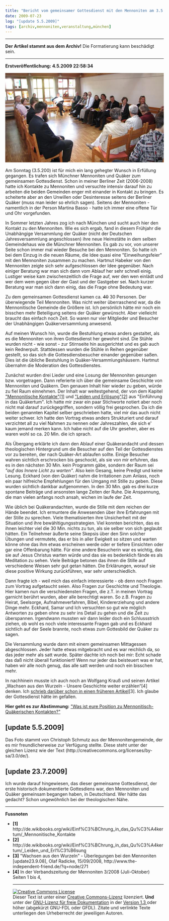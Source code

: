 ```yaml
---
title: "Bericht vom gemeinsamer Gottesdienst mit den Mennoniten am 3.5.2009 [update 23.7.2009]"
date: 2009-07-23
log: "[update 5.5.2009]"
tags: [archiv,mennoniten,veranstaltung,münchen]
---
```

<hr><b>Der Artikel stammt aus dem Archiv!</b> Die Formatierung kann beschädigt sein.<hr>

<b>Erstveröffentlichung: 4.5.2009 22:58:34</b>

![QuakerMennoGodi_2009_05_03.JPG](QuakerMennoGodi_2009_05_03.JPG)


Am Sonntag (3.5.200) ist für mich ein lang gehegter Wunsch in Erfüllung gegangen. Es trafen sich Münchner Mennoniten und Quäker zum gemeinsamen Gottesdienst. Schon in meiner Berliner Zeit (2006-2008)  hatte ich Kontakte zu Mennoniten und versuchte intensiv darauf hin zu arbeiten die beiden Gemeinden enger mit einander in Kontakt zu bringen. Es scheiterte aber an den Unwillen oder Desinteresse seitens der Berliner Quäker (muss man leider so ehrlich sagen). Seitens der Mennoniten - namentlich in der Person Martina Basso - hatte ich immer eine offene Tür und Ohr vorgefunden.
<!--break-->
In Sommer letzten Jahres zog ich nach München und sucht auch hier den Kontakt zu den Mennoniten. Wie es sich ergab, fand in diesem Frühjahr die Unabhängige Versammlung der Quäker (nicht der Deutschen Jahresversammlung angeschlossen) ihre neue Heimstätte in dem selben Gemeindehaus wie die Münchner Mennoniten. Es gab zu vor, von unserer Seite schon immer mal wieder Besuche bei den Mennoniten. So hatte ich bei dem Einzug in die neuen Räume, die Idee quasi eine "Einweihungsfeier" mit den Mennoniten zusammen zu machen. Hartmut Habeker von den Mennoniten zeigte sich sehr aufgeschlossen der Idee gegenüber. Nach einiger Beratung war man sich dann vom Ablauf her sehr schnell einig. Lustiger weise kam zwischenzeitlich die Frage auf, wer den wen einlädt und wer dem wem gegen über der Gast und der Gastgeber sei. Nach kurzer Beratung war man sich dann einig, das die Frage ohne Bedeutung war.

Zu dem gemeinsamen Gottesdienst kamen ca. <s>40</s> 30 Personen. Der überwiegende Teil Mennoniten. Was nicht weiter überraschend war, da die Mennonitische Gemeinde die Größere ist. Ich persönlich hätte mir noch ein bisschen mehr Beteiligung seitens der Quäker gewünscht. Aber vielleicht braucht das einfach noch Zeit. So waren nur vier Mitglieder und Besucher der Unabhängigen Quäkerversammlung anwesend. 

Auf meinen Wunsch hin, wurde die Bestuhlung etwas anders gestaltet, als es die Mennoniten von ihren Gottesdienst her gewohnt sind. Die Stühle wurden nicht - wie sonst - zur Stirnseite hin ausgerichtet und es gab auch kein Rednerpult. Stattdessen wurden die Stühle in Reihen gegenüber gestellt, so das sich die Gottesdiensbesucher einander gegenüber saßen. Dies ist die übliche Bestuhlung in Quäker-Versammlungshäusern. Hartmut übernahm die Moderation des Gottesdienstes.

Zunächst wurden drei Lieder und eine Losung der Mennoniten gesungen bzw. vorgetragen. Dann referierte ich über die gemeinsame Geschichte von Mennoniten und Quäkern. Den genauen Inhalt hier wieder zu geben, würde zu fiel Raum einnehmen. Der Inhalt war weitestgehend, der von dem Kapitel <a href="http://de.wikibooks.org/wiki/Einf%C3%BChrung_in_das_Qu%C3%A4kertum/_Mennonitische_Kontakte">"Mennonitische Kontakte"[1]</a> und <a href="http://de.wikibooks.org/wiki/Einf%C3%BChrung_in_das_Qu%C3%A4kertum/_Leiden_und_Erl%C3%B6sung">"Leiden und Erlösung"[2]</a> aus "Einführung in das Quäkertum". Ich hatte mir zwar ein paar Stichworte notiert aber noch nicht mal darauf zurückgegriffen, sondern völlig frei gesprochen. Da ich die beiden genannten Kapitel selber geschrieben hatte, viel mir das auch nicht weiter schwer. Ich hatte den Vortrag etwas anders Strukturiert und darauf verzichtet all zu viel Nahmen zu nennen oder Jahreszahlen, die sich e' kaum jemand merken kann. Ich habe nicht auf die Uhr gesehen, aber es waren wohl so ca. 20 Min. die ich sprach. 

Als Übergang erklärte ich dann den Ablauf einer Quäkerandacht und dessen theologischen Hintergrund um die Besucher auf den Teil der Gottesdienstes vor zu bereiten, der nach Quäker-Art ablaufen sollte. Einige Besucher wahren sichtlich erschrocken bis geschockt, als sie von mir erfuhren, das es in den nächsten 30 Min. kein Programm gäbe, sondern der Raum sei <i>"auf das Innere Licht zu warten"</i>. Also kein Gesang, keine Predigt und keine Lesung. Eckhard (von den Quäker) nahm die Irritationen zum Anlass, noch ein paar hilfreiche Empfehlungen für den Umgang mit Stille zu geben. Diese wurden sichtlich dankbar aufgenommen. In den 30 Min. gab es drei kurze spontane Beiträge und ansonsten lange Zeiten der Ruhe. Die Anspannung, die man vielen anfangs noch ansah, wichen im laufe der Zeit.

Wie üblich bei Quäkerandachten, wurde die Stille mit dem reichen der Hände beendet. Ich ermuntere die Anwesenden über ihre Erfahrungen mit der Stille zu sprechen. Viele thematisierten ihre Unsicherheit mit der Situation und ihre bewähltigungsstrategien. Viel konnten berichten, das es ihnen leichter viel die 30 Min. nichts zu tun, als sie selber von sich geglaubt hätten. Ein Teilnehmer äußerte seine Skepsis über den Sinn solcher Übungen und vermutete, das er bis in aller Ewigkeit so sitzen und warten könne ohne das ihm etwas erscheinen werde oder er tiefere Einsichten oder gar eine Offenbarung hätte. Für eine andere Besucherin war es wichtig, das sie auf Jesus Christus warten würde und das sie es bedenklich fände es als Meditation zu sehen. Viele Beiträge betonen das ihnen die Stille auf verschiedene Weisen sehr gut getan hätten. Die Erklärungen, worauf sie diese positive Wirkung zurückführen, war sehr unterschiedlich.

Dann fragte ich - weil mich das einfach interessierte - ob denn noch Fragen zum Vortrag aufgetaucht seien. Also Fragen zur Geschichte und Theologie. Hier kamen nun die verschiedensten Fragen, die z.T. in meinen Vortrag garnicht berührt wurden, aber alle berechtigt waren. So z.B. Fragen zu Heirat, Seelsorge, Aufnahmeverfahren, Bibel, Kindererziehung und andere Dinge mehr. Eckhard, Samar und Ich versuchten so gut wie möglich Antworten zu geben ohne zu sehr ins Detail zu gehen und die Zeit zu überspannen. Irgendwann mussten wir dann leider doch ein Schlussstrich ziehen, ob wohl es noch viele interessante Fragen gab und es Eckhard sichtlich auf der Seele brannte, noch etwas zum Gottesbild der Quäker zu sagen. 

Die Versammlung wurde dann mit einem gemeinsamen Mittagessen abgeschlossen. Jeder hatte etwas mitgebracht und es war reichlich da, so das jeder mehr als satt wurde. Später dachte ich noch bei mir: Echt schade das daß nicht überall funktioniert! Wenn nur jeder das beisteuert was er hat, haben wir alle noch genug, das alle satt werden und noch ein bisschen mehr. 

In nachhinein musste ich auch noch an Wolfgang Krauß und seinen Artikel „Wachsen aus den Wurzeln - Unsere Geschichte weiter erzählen“[4] denken. Ich <a href="http://www.the-independent-friend.de/?q=node/271">schrieb darüber schon in einen früheren Artikel</a>[3]. Ich glaube der Gottesdienst hätte im gefallen. 

<b>Hier geht es zur Abstimmung:</b> <a href="http://www.the-independent-friend.de/?q=node/474">"Was ist eure Position zu Mennonitisch-Quäkerischen Kontakten?"</a>

<h2>[update 5.5.2009]</h2>
Das Foto stammt von Christoph Schmutz aus der Mennonitengemeinde, der es mir freundlicherweise zur Verfügung stellte. Diese steht unter der gleichen Lizenz wie der Text (http://creativecommons.org/licenses/by-sa/3.0/de/).

<h2>[update 23.7.2009]</h2>
Ich wurde darauf hingewiesen, das dieser gemeinsame Gottesdienst, der erste historisch dokumentierte Gottesdiens war, den Mennoniten und Quäker gemeinsam begangen haben, in Deutschland. Wer hätte das gedacht? Schon ungewöhnlich bei der theologischen Nähe.  

<hr>
<b>Fussnoten</b>
<ul>
<li> <b>[1]</b> http://de.wikibooks.org/wiki/Einf%C3%BChrung_in_das_Qu%C3%A4kertum/_Mennonitische_Kontakte </li>  
<li> <b>[2]</b> http://de.wikibooks.org/wiki/Einf%C3%BChrung_in_das_Qu%C3%A4kertum/_Leiden_und_Erl%C3%B6sung </li>  
<li> <b>[3]</b> "Wachsen aus den Wurzeln" - Überlegungen bei den Mennoniten [update23.9.08], Olaf Radicke, 15/09/2008, http://www.the-independent-friend.de/?q=node/271 </li>  
<li> <b>[4]</b> In der Verbandszeitung der Mennoniten 3/2008 (Juli-Oktober) Seiten 1 bis 4,   </li>

<hr>

<a rel="license" href="http://creativecommons.org/licenses/by-sa/3.0/de/"><img alt="Creative Commons License" style="border-width:0" src="http://i.creativecommons.org/l/by-sa/3.0/de/88x31.png" /></a><br />Dieser <span xmlns:dc="http://purl.org/dc/elements/1.1/" href="http://purl.org/dc/dcmitype/Text" rel="dc:type">Text</span> ist unter einer <a rel="license" href="http://creativecommons.org/licenses/by-sa/3.0/de/">Creative Commons-Lizenz</a> lizenziert. <b>Und</b> unter der <a href="http://de.wikipedia.org/wiki/GFDL">GNU-Lizenz für freie Dokumentation</a> in der <a href="http://www.gnu.org/licenses/fdl-1.3.html">Version 1.3 </a> oder höher (abgekürzt GNU-FDL oder GFDL). Zitate und verlinkte Texte unterliegen den Urheberrecht der jeweiligen Autoren.
